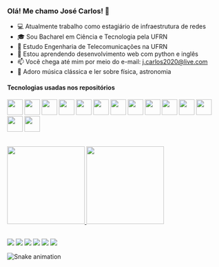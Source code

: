 ### Olá! Me chamo José Carlos! 👋

- :computer: Atualmente trabalho como estagiário de infraestrutura de redes
- :mortar_board: Sou Bacharel em Ciência e Tecnologia pela UFRN
- :satellite: Estudo Engenharia de Telecomunicações na UFRN
- 🌱 Estou aprendendo desenvolvimento web com python e inglês
- 📫 Vocẽ chega até mim por meio do e-mail: j.carlos2020@live.com
- :blue_heart: Adoro música clássica e ler sobre física, astronomia

#### Tecnologias usadas nos repositórios

<div>
  <img src="https://cdn.jsdelivr.net/gh/devicons/devicon/icons/python/python-original.svg" width="36" />
  <img src="https://cdn.jsdelivr.net/gh/devicons/devicon/icons/html5/html5-original.svg" width="36" />
  <img src="https://cdn.jsdelivr.net/gh/devicons/devicon/icons/vscode/vscode-original.svg" width="36" />
  <img src="https://cdn.jsdelivr.net/gh/devicons/devicon/icons/css3/css3-original.svg" width="36" />
  <img src="https://cdn.jsdelivr.net/gh/devicons/devicon/icons/dotnetcore/dotnetcore-original.svg" width="36" />
  <img src="https://cdn.jsdelivr.net/gh/devicons/devicon/icons/mysql/mysql-original.svg" width="36" />
  <img src="https://cdn.jsdelivr.net/gh/devicons/devicon/icons/googlecloud/googlecloud-original.svg" width="36" />
  <img src="https://cdn.jsdelivr.net/gh/devicons/devicon/icons/postgresql/postgresql-original.svg" width="36" />
  <img src="https://cdn.jsdelivr.net/gh/devicons/devicon/icons/git/git-original.svg" width="36" />
  <img src="https://cdn.jsdelivr.net/gh/devicons/devicon/icons/numpy/numpy-original.svg" width="36" />
  <img src="https://cdn.jsdelivr.net/gh/devicons/devicon/icons/javascript/javascript-original.svg" width="36" />
  <img src="https://cdn.jsdelivr.net/gh/devicons/devicon/icons/github/github-original.svg" width="36" />     
  <img src="https://cdn.jsdelivr.net/gh/devicons/devicon/icons/sqlite/sqlite-original.svg" width="36" />
  <img src="https://cdn.jsdelivr.net/gh/devicons/devicon/icons/visualstudio/visualstudio-plain.svg" width="36" />
</div>

<br>

<div>
  
  <a href="https://github.com/jcarlos21"><img height="180em" src="https://github-readme-stats.vercel.app/api?username=jcarlos21&show_icons=true&theme=tokyonight&include_all_commits=true&count_private=true"/>
  <img height="180em" src="https://github-readme-stats.vercel.app/api/top-langs/?username=jcarlos21&layout=compact&langs_count=7&theme=tokyonight"/>
</div>

<br>

<div>
  <a href = "mailto:j.carlos2020@live.com"><img src="https://img.shields.io/badge/Microsoft_Outlook-0078D4?style=for-the-badge&logo=microsoft-outlook&logoColor=white" target="_blank"></a>
  <a href = "mailto:carlosowen75@gmail.com"><img src="https://img.shields.io/badge/Gmail-D14836?style=for-the-badge&logo=gmail&logoColor=white" target="_blank"></a>
  <a href="https://www.linkedin.com/in/jose-santos2025/" target="_blank"><img src="https://img.shields.io/badge/-LinkedIn-%230077B5?style=for-the-badge&logo=linkedin&logoColor=white" target="_blank"></a>   
  <a href="https://www.instagram.com/j.carlos_santos/" target="_blank"><img src="https://img.shields.io/badge/-Instagram-%23E4405F?style=for-the-badge&logo=instagram&logoColor=white" target="_blank"></a>
  <a href="https://github.com/jcarlos21/jcarlos21/" target="_blank"><img src="https://img.shields.io/badge/GitHub-100000?style=for-the-badge&logo=github&logoColor=white" target="_blank"></a>
  <a href="https://www.youtube.com/@carlosowen751" target="_blank"><img src="https://img.shields.io/badge/YouTube-FF0000?style=for-the-badge&logo=youtube&logoColor=white" target="_blank"></a>

  ![Snake animation](https://github.com/jcarlos21/jcarlos21/blob/output/github-contribution-grid-snake.svg)

</div>
  
